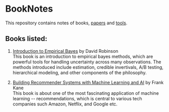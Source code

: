 # BookNotes
This repository contains notes of books, [papers](https://github.com/RuiyeNi/BookNotes/tree/master/PaperNotes) and [tools](https://github.com/RuiyeNi/BookNotes/tree/master/ToolNotes).

## Books listed:   
1. [Introduction to Empirical Bayes](https://github.com/RuiyeNi/BookNotes/tree/master/EmpiricalBayes)  by David Robinson  
This book is an introduction to empirical bayes methods, which are powerful tools for handling uncertainty across many  observations. The methods introduced include estimation, credible invertivals, A/B testing, hierarchical modeling, and other components of the philosophy.  

2. [Building Recommender Systems with Machine Learning and AI](https://github.com/RuiyeNi/BookNotes/tree/master/BuilidingRecommenderSystems)  by Frank Kane  
This book is about one of the most fascinating application of machine learning -- recommendations, which is central to various tech companies such Amazon, Netflix, and Google etc. 
